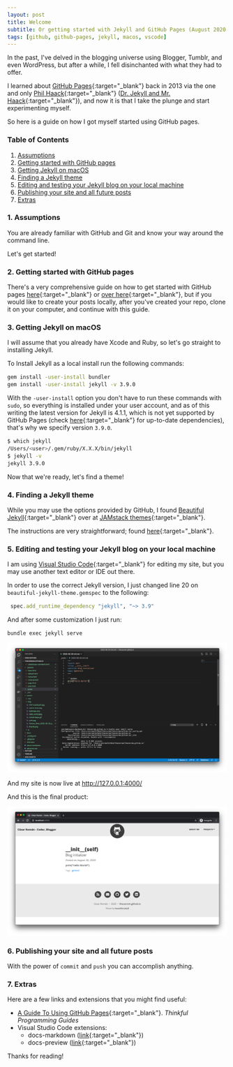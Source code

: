 ```yaml
---
layout: post
title: Welcome
subtitle: Or getting started with Jekyll and GitHub Pages (August 2020 Edition)
tags: [github, github-pages, jekyll, macos, vscode]
---
```


In the past, I've delved in the blogging universe using Blogger, Tumblr, and even WordPress, but after a while, I fell disinchanted with what they had to offer.

I learned about [GitHub Pages](https://pages.github.com/){:target="_blank"} back in 2013 via the one and only [Phil Haack](https://twitter.com/haacked){:target="_blank"} ([Dr. Jekyll and Mr. Haack](https://haacked.com/archive/2013/12/02/dr-jekyll-and-mr-haack/){:target="_blank"}), and now it is that I take the plunge and start experimenting myself.

So here is a guide on how I got myself started using GitHub pages.

### Table of Contents
1. [Assumptions](#1-assumptions)
1. [Getting started with GitHub pages](#2-getting-started-with-github-pages)
1. [Getting Jekyll on macOS](#3-getting-jekyll-on-macos)
1. [Finding a Jekyll theme](#4-finding-a-jekyll-theme)
1. [Editing and testing your Jekyll blog on your local machine](#5-editing-and-testing-your-jekyll-blog-on-your-local-machine)
1. [Publishing your site and all future posts](#6-publishing-your-site-and-all-future-posts)
1. [Extras](#7-extras)

### 1. Assumptions

You are already familiar with GitHub and Git and know your way around the command line.

Let's get started!

### 2. Getting started with GitHub pages

There's a very comprehensive guide on how to get started with GitHub pages [here](https://guides.github.com/features/pages/){:target="_blank"} or [over here](https://docs.github.com/en/github/working-with-github-pages/getting-started-with-github-pages){:target="_blank"}, but if you would like to create your posts locally, after you've created your repo, clone it on your computer, and continue with this guide.

### 3. Getting Jekyll on macOS

I will assume that you already have Xcode and Ruby, so let's go straight to installing Jekyll.

To Install Jekyll as a local install run the following commands:

```bash
gem install -user-install bundler
gem install -user-install jekyll -v 3.9.0
```

With the `-user-install` option you don't have to run these commands with `sudo`, so everything is installed under your user account, and as of this writing the latest version for Jekyll is  4.1.1, which is not yet supported by GitHub Pages (check [here](https://pages.github.com/versions/){:target="_blank"} for up-to-date dependencies), that's why we specify version `3.9.0`.

```bash
$ which jekyll 
/Users/<user>/.gem/ruby/X.X.X/bin/jekyll
$ jekyll -v
jekyll 3.9.0
```

Now that we're ready, let's find a theme!

### 4. Finding a Jekyll theme

While you may use the options provided by GitHub, I found [Beautiful Jekyll](https://github.com/daattali/beautiful-jekyll){:target="_blank"} over at [JAMstack themes](https://jamstackthemes.dev/ssg/jekyll/){:target="_blank"}.

The instructions are very straightforward; found [here](https://github.com/daattali/beautiful-jekyll/blob/master/README.md){:target="_blank"}.


### 5. Editing and testing your Jekyll blog on your local machine

I am using [Visual Studio Code](https://code.visualstudio.com/){:target="_blank"} for editing my site, but you may use another text editor or IDE out there.

In order to use the correct Jekyll version, I just changed line 20 on `beautiful-jekyll-theme.gemspec` to the following:

```ruby
 spec.add_runtime_dependency "jekyll", "~> 3.9"
```

And after some customization I just run:
```bash
bundle exec jekyll serve
```

![vscode](../assets/img/vscode.png)

And my site is now live at http://127.0.0.1:4000/

And this is the final product:

![Screen Shot](../assets/img/screenshot.png)

### 6. Publishing your site and all future posts

With the power of `commit` and `push` you can accomplish anything.

### 7. Extras

Here are a few links and extensions that you might find useful:

- [A Guide To Using GitHub Pages](https://www.thinkful.com/learn/a-guide-to-using-github-pages/){:target="_blank"}. *Thinkful Programming Guides*
- Visual Studio Code extensions:
    - docs-markdown ([link](https://marketplace.visualstudio.com/items?itemName=docsmsft.docs-markdown){:target="_blank"})
    - docs-preview ([link](https://marketplace.visualstudio.com/items?itemName=docsmsft.docs-preview){:target="_blank"})

Thanks for reading!